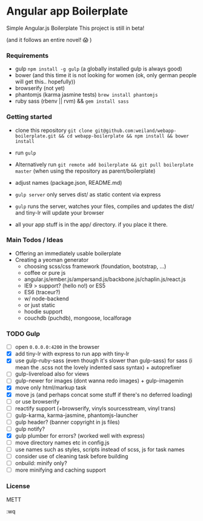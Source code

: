 # Angular app Boilerplate

Simple Angular.js Boilerplate 
This project is still in beta!

(and it follows an entire novel! :scream: )

### Requirements
- gulp `npm install -g gulp` (a globally installed gulp is always good)
- bower (and this time it is not looking for women (ok, only german people will get this.. hopefully))
- browserify (not yet)
- phantomjs (karma jasmine tests) `brew install phantomjs`
- ruby sass (rbenv || rvm) && `gem install sass`

### Getting started
- clone this repository `git clone git@github.com:weiland/webapp-boilerplate.git && cd webapp-boilerplate && npm install && bower install`
- run `gulp` 

- Alternatively run `git remote add boilerplate && git pull boilerplate master` (when using the repository as parent/boilerplate)
- adjust names (package.json, README.md)
- `gulp server`  only serves dist/ as static content via express
- `gulp`  runs the server, watches your files, compiles and updates the dist/ and tiny-lr will update your browser
- all your app stuff is in the app/ directory. if you place it there.

### Main Todos / Ideas
- Offering an immediately usable boilerplate
- Creating a yeoman generator
    + choosing scss/css framework (foundation, bootstrap, ...)
    + coffee or pure js
    + angular.js/ember.js/ampersand.js/backbone.js/chaplin.js/react.js
    + IE9 > support? (hello no!) or ES5 
    + ES6 (traceur?)
    + w/ node-backend
    + or just static
    + hoodie support
    + couchdb (puchdb), mongoose, localforage

### TODO Gulp
- [ ] open `0.0.0.0:4200` in the browser
- [x] add tiny-lr with express to run app with tiny-lr
- [x] use gulp-ruby-sass (even though it's slower than gulp-sass) for sass (i mean the .scss not the lovely indented sass syntax) + autoprefixer
- [ ] gulp-livereload also for views
- [ ] gulp-newer for images (dont wanna redo images) + gulp-imagemin
- [x] move only html/markup task
- [x] move js (and perhaps concat some stuff if there's no deferred loading)
- [ ] or use browserify
- [ ] reactify support (+browserify, vinyls sourcesstream, vinyl trans)
- [ ] gulp-karma, karma-jasmine, phantomjs-launcher
- [ ] gulp header? (banner copyright in js files)
- [ ] gulp notify?
- [x] gulp plumber for errors? (worked well with express)
- [ ] move directory names etc in config.js
- [ ] use names such as styles, scripts instead of scss, js for task names
- [ ] consider use of cleaning task before building
- [ ] onbuild: minify only?
- [ ] more minifying and caching support

### License
METT

:wq
